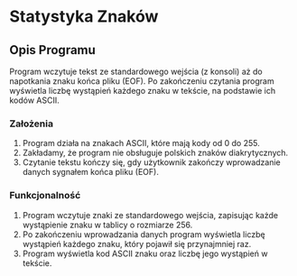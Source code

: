 # Statystyka Znaków

## Opis Programu

Program wczytuje tekst ze standardowego wejścia (z konsoli) aż do napotkania znaku końca pliku (EOF). Po zakończeniu czytania program wyświetla liczbę wystąpień każdego znaku w tekście, na podstawie ich kodów ASCII.

### Założenia

1. Program działa na znakach ASCII, które mają kody od 0 do 255.
2. Zakładamy, że program nie obsługuje polskich znaków diakrytycznych.
3. Czytanie tekstu kończy się, gdy użytkownik zakończy wprowadzanie danych sygnałem końca pliku (EOF). 

### Funkcjonalność

1. Program wczytuje znaki ze standardowego wejścia, zapisując każde wystąpienie znaku w tablicy o rozmiarze 256.
2. Po zakończeniu wprowadzania danych program wyświetla liczbę wystąpień każdego znaku, który pojawił się przynajmniej raz.
3. Program wyświetla kod ASCII znaku oraz liczbę jego wystąpień w tekście.
